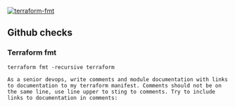 [![terraform-fmt](https://github.com/ikscream/ikscream.github.io/actions/workflows/terraform-fmt.yaml/badge.svg)](https://github.com/ikscream/ikscream.github.io/actions/workflows/terraform-fmt.yaml)

## Github checks 

### Terraform fmt

```
terraform fmt -recursive terraform
```

```
As a senior devops, write comments and module documentation with links to documentation to my terraform manifest. Comments should not be on the same line, use line upper to sting to comments. Try to include links to documentation in comments:
```